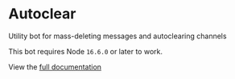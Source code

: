 # Autoclear

Utility bot for mass-deleting messages and autoclearing channels

This bot requires Node `16.6.0` or later to work.

View the [full documentation](https://autoclear.wolftallemo.com)
